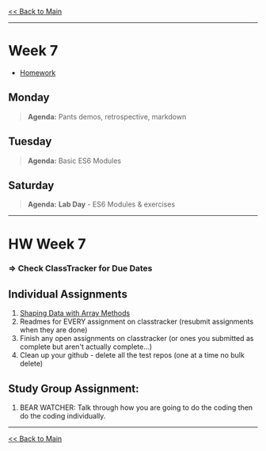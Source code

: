 [<< Back to Main](../README.md)

---
# Week 7
- [Homework](#hw-week-7)

## Monday
> **Agenda:** Pants demos, retrospective, markdown

## Tuesday
> **Agenda:** Basic ES6 Modules

## Saturday
> **Agenda:** **Lab Day** - ES6 Modules & exercises
---
# HW Week 7
### => Check ClassTracker for Due Dates

## Individual Assignments
1. [Shaping Data with Array Methods](./JS_ARRAY_METHODS.md)
1. Readmes for EVERY assignment on classtracker (resubmit assignments when they are done)
1.  Finish any open assignments on classtracker (or ones you submitted as complete but aren't actually complete...)
1.  Clean up your github - delete all the test repos (one at a time no bulk delete)

## Study Group Assignment:
1. BEAR WATCHER: Talk through how you are going to do the coding then do the coding individually.

---
[<< Back to Main](../README.md)